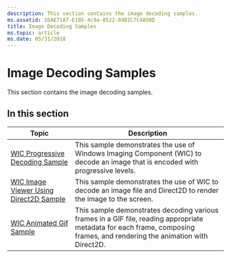 ```yaml
---
description: This section contains the image decoding samples.
ms.assetid: 16AE71A7-E105-4c9a-8522-84B1C7C4A50D
title: Image Decoding Samples
ms.topic: article
ms.date: 05/31/2018
---
```


# Image Decoding Samples

This section contains the image decoding samples.

## In this section



| Topic                                                                              | Description                                                                                                                                                                          |
|------------------------------------------------------------------------------------|--------------------------------------------------------------------------------------------------------------------------------------------------------------------------------------|
| [WIC Progressive Decoding Sample](-wic-sample-progressive-decoding.md)<br/> | This sample demonstrates the use of Windows Imaging Component (WIC) to decode an image that is encoded with progressive levels.<br/>                                           |
| [WIC Image Viewer Using Direct2D Sample](-wic-sample-d2d-viewer.md)<br/>    | This sample demonstrates the use of WIC to decode an image file and Direct2D to render the image to the screen.<br/>                                                           |
| [WIC Animated Gif Sample](-wic-sample-animated-gif.md)<br/>                 | This sample demonstrates decoding various frames in a GIF file, reading appropriate metadata for each frame, composing frames, and rendering the animation with Direct2D.<br/> |



 

 

 




